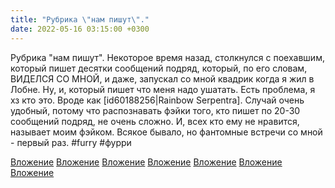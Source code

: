 ```yaml
---
title: "Рубрика \"нам пишут\"."
date: 2022-05-16 03:15:00 +0300
---
```


Рубрика "нам пишут".
Некоторое время назад, столкнулся с поехавшим, который пишет десятки сообщений подряд, который, по его словам, ВИДЕЛСЯ СО МНОЙ, и даже, запускал со мной квадрик когда я жил в Лобне. Ну, и, который пишет что меня надо ушатать. Есть проблема, я хз кто это. Вроде как [id60188256|Rainbow Serpentra]. Случай очень удобный, потому что распознавать фэйки того, кто пишет по 20-30 сообщений подряд, не очень сложно. И, всех кто ему не нравится, называет моим фэйком.
Всякое бывало, но фантомные встречи со мной - первый раз.
#furry #фурри


[Вложение](/assets/vk_photos/3/hUbWECgSf54.jpg)
[Вложение](https://vk.com/photo41076938_457248374)
[Вложение](/assets/vk_photos/3/NMq2NoLnfOU.jpg)
[Вложение](/assets/vk_photos/3/NI_yNH042D0.jpg)
[Вложение](/assets/vk_photos/3/PWfpsWgU1ug.jpg)
[Вложение](/assets/vk_photos/3/w5NFpqo37i8.jpg)
[Вложение](https://vk.com/photo41076938_457248379)
